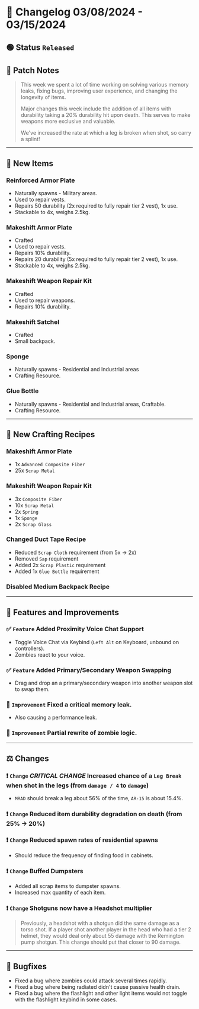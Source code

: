 # :bookmark_tabs:  Changelog 03/08/2024 - 03/15/2024

## :green_circle: Status `Released`

## :speech_balloon: Patch Notes
> This week we spent a lot of time working on solving various memory leaks, fixing bugs, improving user experience, and changing the longevity of items.
>
> Major changes this week include the addition of all items with durability taking a 20% durability hit upon death. This serves to make weapons more exclusive and valuable.
>
> We've increased the rate at which a leg is broken when shot, so carry a splint!
________

## :gun: New Items

### Reinforced Armor Plate
- Naturally spawns - Military areas.
- Used to repair vests.
- Repairs 50 durability (2x required to fully repair tier 2 vest), 1x use.
- Stackable to 4x, weighs 2.5kg.

### Makeshift Armor Plate
- Crafted
- Used to repair vests.
- Repairs 10% durability.
- Repairs 20 durability (5x required to fully repair tier 2 vest), 1x use.
- Stackable to 4x, weighs 2.5kg.

### Makeshift Weapon Repair Kit
- Crafted
- Used to repair weapons.
- Repairs 10% durability.

### Makeshift Satchel
- Crafted
- Small backpack.

### Sponge
- Naturally spawns - Residential and Industrial areas
- Crafting Resource.

### Glue Bottle
- Naturally spawns - Residential and Industrial areas, Craftable.
- Crafting Resource.
________

## :thread: New Crafting Recipes

### Makeshift Armor Plate
- 1x `Advanced Composite Fiber`
- 25x `Scrap Metal`

### Makeshift Weapon Repair Kit
- 3x `Composite Fiber`
- 10x `Scrap Metal`
- 2x `Spring`
- 1x `Sponge`
- 2x `Scrap Glass`

### Changed Duct Tape Recipe
- Reduced `Scrap Cloth` requirement (from 5x -> 2x)
- Removed `Sap` requirement
- Added 2x `Scrap Plastic` requirement
- Added 1x `Glue Bottle` requirement

### Disabled Medium Backpack Recipe

________

## :loudspeaker: Features and Improvements

### :white_check_mark: `Feature` Added Proximity Voice Chat Support
- Toggle Voice Chat via Keybind (`Left Alt` on Keyboard, unbound on controllers).
- Zombies react to your voice.

### :white_check_mark: `Feature` Added Primary/Secondary Weapon Swapping
- Drag and drop an a primary/secondary weapon into another weapon slot to swap them.

### :arrow_up_small: `Improvement` Fixed a critical memory leak.
- Also causing a performance leak.

### :arrow_up_small: `Improvement` Partial rewrite of zombie logic.

________

## :balance_scale: Changes

### :exclamation: `Change` *CRITICAL CHANGE* Increased chance of a `Leg Break` when shot in the legs (from `damage / 4` to `damage`)
- `MRAD` should break a leg about 56% of the time, `AR-15` is about 15.4%.

### :exclamation: `Change` Reduced item durability degradation on death (from 25% -> 20%)

### :exclamation: `Change` Reduced spawn rates of residential spawns
- Should reduce the frequency of finding food in cabinets.

### :exclamation: `Change` Buffed Dumpsters
- Added all scrap items to dumpster spawns.
- Increased max quantity of each item.

### :exclamation: `Change` Shotguns now have a Headshot multiplier
> Previously, a headshot with a shotgun did the same damage as a torso shot. If a player shot another player in the head who had a tier 2 helmet, they would deal only about 55 damage with the Remington pump shotgun. This change should put that closer to 90 damage.
________

## :bug: Bugfixes
- Fixed a bug where zombies could attack several times rapidly.
- Fixed a bug where being radiated didn't cause passive health drain.
- Fixed a bug where the flashlight and other light items would not toggle with the flashlight keybind in some cases.
